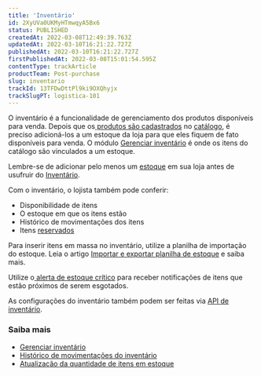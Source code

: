 ```yaml
---
title: 'Inventário'
id: 2XyUVa0UKMyHTmwqyA5Bx6
status: PUBLISHED
createdAt: 2022-03-08T12:49:39.763Z
updatedAt: 2022-03-10T16:21:22.727Z
publishedAt: 2022-03-10T16:21:22.727Z
firstPublishedAt: 2022-03-08T15:01:54.595Z
contentType: trackArticle
productTeam: Post-purchase
slug: inventario
trackId: 13TFDwDttPl9ki9OXQhyjx
trackSlugPT: logistica-101
---
```


O inventário é a funcionalidade de gerenciamento dos produtos disponíveis para venda. Depois que os[ produtos são cadastrados](https://help.vtex.com/pt/tutorial/campos-de-cadastro-de-produto--4dYXWIK3zyS8IceKkQseke) no [catálogo](https://help.vtex.com/pt/tracks/catalogo-101--5AF0XfnjfWeopIFBgs3LIQ/3rA2tTpIoEXdv2nzC27zxR), é preciso adicioná-los a um estoque da loja para que eles fiquem de fato disponíveis para venda. O módulo [Gerenciar inventário](https://help.vtex.com/pt/tutorial/gerenciar-itens-em-estoque--tutorials_139) é onde os itens do catálogo são vinculados a um estoque.

<div class = "alert alert-info">
Lembre-se de adicionar pelo menos um <a href="https://help.vtex.com/pt/tutorial/estoque--6oIxvsVDTtGpO7y6zwhGpb">estoque</a> em sua loja antes de usufruir do <a href="https://help.vtex.com/pt/tutorial/gerenciar-itens-em-estoque--tutorials_139">Inventário</a>. 
</div>

Com o inventário, o lojista também pode conferir:

* Disponibilidade de itens
* O estoque em que os itens estão
* Histórico de movimentações dos itens
* Itens [reservados](https://help.vtex.com/pt/tutorial/como-a-reserva-funciona--tutorials_92)

Para inserir itens em massa no inventário, utilize a planilha de importação do estoque. Leia o artigo [Importar e exportar planilha de estoque](https://help.vtex.com/pt/tutorial/importando-e-exportando-planilha-de-estoque--tutorials_2034) e saiba mais.

Utilize o[ alerta de estoque crítico](https://help.vtex.com/pt/tutorial/configurar-o-alerta-de-estoque-critico--6FD0GHeQPCsKIMgkQ88SGu) para receber notificações de itens que estão próximos de serem esgotados.

<div class = "alert alert-info">
As configurações do inventário também podem ser feitas via  <a href="https://developers.vtex.com/vtex-rest-api/reference/inventory">API de inventário</a>.
</div>

### Saiba mais

* [Gerenciar inventário](https://help.vtex.com/pt/tutorial/gerenciar-itens-em-estoque--tutorials_139)
* [Histórico de movimentações do inventário](https://help.vtex.com/pt/tutorial/historico-de-movimentacoes-do-inventario--5AM7xbmMzmKSEQewakamc2)
* [Atualização da quantidade de itens em estoque](https://help.vtex.com/pt/tutorial/atualizacao-da-quantidade-de-itens-em-estoque--2MDwYV1COA6YuoiY22AyGo)

